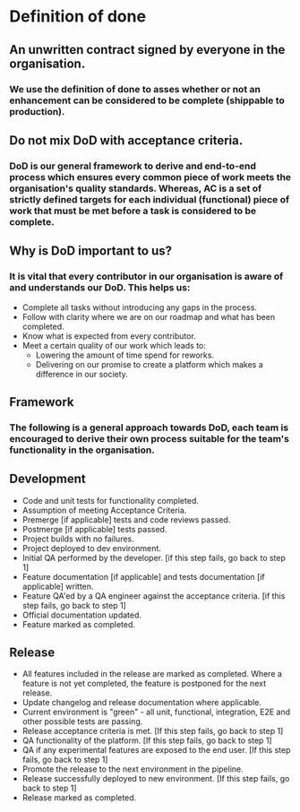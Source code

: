 # Definition of done

## An unwritten contract signed by everyone in the organisation.

### We use the definition of done to asses whether or not an enhancement can be considered to be complete (shippable to production).

## Do not mix DoD with acceptance criteria.

### DoD is our general framework to derive and end-to-end process which ensures every common piece of work meets the organisation's quality standards. Whereas, AC is a set of strictly defined targets for each individual (functional) piece of work that must be met before a task is considered to be complete.

## Why is DoD important to us?

### It is vital that every contributor in our organisation is aware of and understands our DoD. This helps us:

- Complete all tasks without introducing any gaps in the process.
- Follow with clarity where we are on our roadmap and what has been completed.
- Know what is expected from every contributor.
- Meet a certain quality of our work which leads to:
  - Lowering the amount of time spend for reworks.
  - Delivering on our promise to create a platform which makes a difference in our society.

## Framework

### The following is a general approach towards DoD, each team is encouraged to derive their own process suitable for the team's functionality in the organisation.

## Development

- Code and unit tests for functionality completed.
- Assumption of meeting Acceptance Criteria.
- Premerge [if applicable] tests and code reviews passed.
- Postmerge [if applicable] tests passed.
- Project builds with no failures.
- Project deployed to dev environment.
- Initial QA performed by the developer. [if this step fails, go back to step 1]
- Feature documentation [if applicable] and tests documentation [if applicable] written.
- Feature QA'ed by a QA engineer against the acceptance criteria. [if this step fails, go back to step 1]
- Official documentation updated.
- Feature marked as completed.

## Release

- All features included in the release are marked as completed. Where a feature is not yet completed, the feature is postponed for the next release.
- Update changelog and release documentation where applicable.
- Current environment is "green" - all unit, functional, integration, E2E and other possible tests are passing.
- Release acceptance criteria is met. [If this step fails, go back to step 1]
- QA functionality of the platform. [If this step fails, go back to step 1]
- QA if any experimental features are exposed to the end user. [If this step fails, go back to step 1]
- Promote the release to the next environment in the pipeline.
- Release successfully deployed to new environment. [If this step fails, go back to step 1]
- Release marked as completed.
